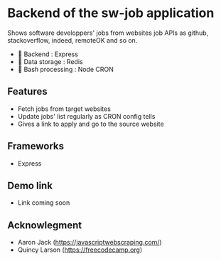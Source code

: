 # Backend of the sw-job application

  Shows software developpers' jobs from websites job APIs as github, stackoverflow, indeed, remoteOK and so on.

  * 🌟 Backend :  Express
  * 🌟 Data storage :  Redis
  * 🌟 Bash processing : Node CRON

  ## Features

  * Fetch jobs from target websites
  * Update jobs' list regularly as CRON config tells
  * Gives a link to apply and go to the source website

  ## Frameworks
  * Express
 
   ## Demo link
  * Link coming soon

   ## Acknowlegment
  * Aaron Jack (https://javascriptwebscraping.com/)
  * Quincy Larson (https://freecodecamp.org)
